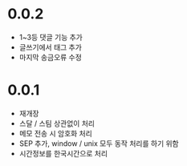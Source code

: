 # 0.0.2

* 1~3등 댓글 기능 추가
* 글쓰기에서 태그 추가
* 마지막 송금오류 수정

# 0.0.1

* 재개장
* 스달 / 스팀 상관없이 처리
* 메모 전송 시 암호화 처리
* SEP 추가, window / unix 모두 동작 처리를 하기 위함
* 시간정보를 한국시간으로 처리